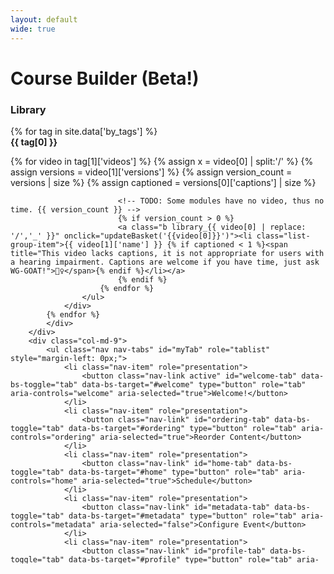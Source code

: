 ```yaml
---
layout: default
wide: true
---
```


# Course Builder (Beta!)

<style type="text/css">
.a {
    padding-left: 0;
    margin-left: 0;
    list-style: none;
}
.b {
	margin-bottom: 0.3em;
}
.b li:hover {
	background-color: #ccc
}

.c {
	overflow-y: scroll;
	max-height: 700px;
}
</style>

<div id="app" class="row">
	<div class="row mt-5">
		<div id="library" class="col-md-3">
			<h3>Library</h3>
			<div class="c">
			{% for tag in site.data['by_tags'] %}
				<div><b>{{ tag[0] }}</b></div>
				<div>
					<ul class="list-group a">
						{% for video in tag[1]['videos'] %}
						{% assign x = video[0] | split:'/' %}
						{% assign versions = video[1]['versions'] %}
						{% assign version_count = versions | size %}
						{% assign captioned = versions[0]['captions'] | size %}

							<!-- TODO: Some modules have no video, thus no time. {{ version_count }} -->
							{% if version_count > 0 %}
							<a class="b library_{{ video[0] | replace: '/','_' }}" onclick="updateBasket('{{video[0]}}')"><li class="list-group-item">{{ video[1]['name'] }} {% if captioned < 1 %}<span title="This video lacks captions, it is not appropriate for users with a hearing impairment. Captions are welcome if you have time, just ask WG-GOAT!">🧏‍♀️</span>{% endif %}</li></a>
							{% endif %}
						{% endfor %}
					</ul>
				</div>
			{% endfor %}
			</div>
		</div>
		<div class="col-md-9">
			<ul class="nav nav-tabs" id="myTab" role="tablist" style="margin-left: 0px;">
				<li class="nav-item" role="presentation">
					<button class="nav-link active" id="welcome-tab" data-bs-toggle="tab" data-bs-target="#welcome" type="button" role="tab" aria-controls="welcome" aria-selected="true">Welcome!</button>
				</li>
				<li class="nav-item" role="presentation">
					<button class="nav-link" id="ordering-tab" data-bs-toggle="tab" data-bs-target="#ordering" type="button" role="tab" aria-controls="ordering" aria-selected="true">Reorder Content</button>
				</li>
				<li class="nav-item" role="presentation">
					<button class="nav-link" id="home-tab" data-bs-toggle="tab" data-bs-target="#home" type="button" role="tab" aria-controls="home" aria-selected="true">Schedule</button>
				</li>
				<li class="nav-item" role="presentation">
					<button class="nav-link" id="metadata-tab" data-bs-toggle="tab" data-bs-target="#metadata" type="button" role="tab" aria-controls="metadata" aria-selected="false">Configure Event</button>
				</li>
				<li class="nav-item" role="presentation">
					<button class="nav-link" id="profile-tab" data-bs-toggle="tab" data-bs-target="#profile" type="button" role="tab" aria-controls="profile" aria-selected="false">Gallantries Workshop Markdown</button>
				</li>
			</ul>
			<div class="tab-content" id="myTabContent">
				<div class="tab-pane fade show active" id="welcome" role="tabpanel" aria-labelledby="welcome-tab">
					<h2>Welcome to the Course Builder!</h2>
					<p>
						Here you can design your own course from the GTN and Gallantries' Library of Video Content. Follow the steps below to build your course
					</p>
					<ol>
						<li>Start by selecting some modules from the left.</li>
						<li>Then re-order your content until you're happy on the next tab.</li>
						<li>Configure the event settings like the title, start and end time, etc.</li>
						<li>Preview the daily schedule.</li>
						<li>And receive a Markdown file that can be contributed back to this repository to host your event.</li>
					</ol>

				</div>
				<div class="tab-pane fade" id="ordering" role="tabpanel" aria-labelledby="ordering-tab">
					<div id="schedule-ordering">
						<p>Here you can control the ordering of the content in your schedule</p>
						<ul id="sortable">
						</ul>
					</div>
				</div>
				<div class="tab-pane fade" id="metadata" role="tabpanel" aria-labelledby="metadata-tab">
					<div id="settings" class="row">
						<div>
							<div class="row g-3 align-items-center">
								<div class="col-md-2 text-end">
									<label for="i-title" class="col-form-label">Title</label>
								</div>
								<div class="col-md-3">
									<input type="text" id="i-title" class="form-control" aria-describedby="i-title-help" value="My Awesome Event" onchange="rerenderSchedule()">
								</div>
								<div class="col-md-6">
									<span id="i-title-help" class="form-text">
									</span>
								</div>
							</div>
							<div class="row g-3 align-items-center">
								<div class="col-md-2 text-end">
									<label for="i-description" class="col-form-label">Description</label>
								</div>
								<div class="col-md-3">
									<input type="text" id="i-description" class="form-control" aria-describedby="i-description-help" value="Best training since bread slicing lessons" onchange="rerenderSchedule()">
								</div>
								<div class="col-md-6">
									<span id="i-description-help" class="form-text">
									</span>
								</div>
							</div>
							<div class="row g-3 align-items-center">
								<div class="col-md-2 text-end">
									<label for="i-instructors" class="col-form-label">Event Instructors</label>
								</div>
								<div class="col-md-3">
									<select id="i-instructors" class="form-select" multiple aria-label="Instructor select box" style="height: 300px" onchange="rerenderSchedule()">
										{% for instructor in site.data['instructors'] %}
											<option value="{{ instructor[0] }}">{{ instructor[0] }} ({{ instructor[1].name }})</option>
										{% endfor %}
									</select>
								</div>
								<div class="col-md-6">
									<span id="i-instructors-help" class="form-text">
										Who all is involved in teaching this event?
									</span>
								</div>
							</div>
						</div>
					</div>
				</div>
				<div class="tab-pane fade" id="home" role="tabpanel" aria-labelledby="home-tab">
							<div class="row g-3 align-items-center">
								<div class="col-md-2 text-end">
									<label for="i-start-time" class="col-form-label">Daily Start Time</label>
								</div>
								<div class="col-md-3">
									<input type="time" id="i-start-time" class="form-control" aria-describedby="i-start-time-help" value="10:00" onchange="rerenderSchedule()">
								</div>
								<div class="col-md-6">
									<span id="i-start-time-help" class="form-text">
										When does the course start each day
									</span>
								</div>
							</div>
							<div class="row g-3 align-items-center">
								<div class="col-md-2 text-end">
									<label for="i-lunch-time" class="col-form-label">When is lunch?</label>
								</div>
								<div class="col-md-3">
									<input type="time" id="i-lunch-time" class="form-control" aria-describedby="i-lunch-time-help" value="13:00" onchange="rerenderSchedule()">
								</div>
								<div class="col-md-6">
									<span id="i-lunch-time-help" class="form-text">
										Daily lunch time
									</span>
								</div>
							</div>
							<div class="row g-3 align-items-center">
								<div class="col-md-2 text-end">
									<label for="i-end-time" class="col-form-label">Daily End Time</label>
								</div>
								<div class="col-md-3">
									<input type="time" id="i-end-time" class="form-control" aria-describedby="i-end-time-help" value="16:00" onchange="rerenderSchedule()">
								</div>
								<div class="col-md-6">
									<span id="i-end-time-help" class="form-text">
										When does the course end each day
									</span>
								</div>
							</div>
					<div id="schedule"></div>
				</div>
				<div class="tab-pane fade" id="profile" role="tabpanel" aria-labelledby="profile-tab">
					<div>Please open a Pull Request against this repository with the following content:</div>
					<div id="schedule-markdown"></div>
				</div>
			</div>
		</div>
	</div>
</div>

<script src="https://cdnjs.cloudflare.com/ajax/libs/jquery/3.6.0/jquery.min.js" integrity="sha512-894YE6QWD5I59HgZOGReFYm4dnWc1Qt5NtvYSaNcOP+u1T9qYdvdihz0PPSiiqn/+/3e7Jo4EaG7TubfWGUrMQ==" crossorigin="anonymous" referrerpolicy="no-referrer"></script>
<script src="https://code.jquery.com/ui/1.13.0/jquery-ui.js"></script>

<script type="text/javascript">
var data = {{ site.data['videos'] | jsonify }};
var basket = [];

function updateBasket(id){
	if(basket.indexOf(id) === -1){
		$(`.library_${id.replaceAll("/", "_")} li`).addClass("active")
		basket.push(id);
		$("#basket").append(`<li>${id}</li>`)
	} else {
		basket = basket.filter(x => { return id !== x})
		$(`.library_${id.replaceAll("/", "_")} li`).removeClass("active")
	}

	$("#sortable").empty();
	basket.forEach(item => {
		$("#sortable").append(`<li class="list-group-item">${item}</li>`);
	})

	rerenderSchedule();
}

function calculateDuration(t){
	d = 0;
	h = t.split(/[Hh]/)
	if(h.length === 2){
		// hours
		d += 3600 * parseInt(h[0])
		h = h[1]
	} else { h = h[0] }

	m = h.split(/[Mm]/)
	if(m.length === 2){
		// minutes
		d += 60 * parseInt(m[0])
		m = m[1]
	} else { m = m[0] }

	s = m.split(/[Ss]/)
	if(m.length === 2){
		// minutes
		d += parseInt(m[0])
		m = m[1]
	} else { m = m[0] }

	r = Math.ceil(d / 60 / 15) * 15
	return r;
}

function humanToMinutes(human){
	return eval(human.replace(":", " * 60 + "))
}

function minutesToHuman(minutes){
    h = Math.floor(minutes/ 60);
    m = minutes % 60;
    return `${h}:${String(m).padStart(2, '0')}`
}


$( function() {
	$( "#sortable" ).sortable({
	  placeholder: "list-group-item active",
	  revert: true,
	  stop: function(){
		basket = [...$("#sortable li").map((_, x) => {return x.textContent})];
		rerenderSchedule();
	  },
	});
	$( "#sortable ul, li" ).disableSelection();
} );

function rerenderSchedule(){


	var dayStartMinutes = humanToMinutes($("#i-start-time").val()),
		dayEndMinutes = humanToMinutes($("#i-end-time").val()),
		dayLunchMinutes = humanToMinutes($("#i-lunch-time").val()),
		minutesInDay = dayEndMinutes - dayStartMinutes,
		breakLength = 20,
		timeUntilLunch = dayLunchMinutes - dayStartMinutes;

	var day = 0,
		days = {};
	// Given a basket, lay them out.

	basket.forEach(x => {
		// Get the length of one of the copies.
		time = data[x].versions[0].length
		duration = calculateDuration(time)
		console.log(x, duration)

		// Setup the day if it isn't yet
		if(days[day] === undefined){
			days[day] = {
				schedule: [],
				currentTime: dayStartMinutes,
				timeSinceLastBreak: 0,
			}
		}

		ttl = dayLunchMinutes - days[day].currentTime;

		if(days[day].currentTime + duration - dayStartMinutes > minutesInDay){
			// Move to tomorrow
			day += 1;
			days[day] = {
				schedule: [],
				currentTime: dayStartMinutes,
				timeSinceLastBreak: 0,
			}
			days[day].schedule.push({
				title: x,
				code: x,
				start: days[day].currentTime,
				end:  days[day].currentTime + duration,
			});
			days[day].currentTime += duration;
			days[day].timeSinceLastBreak += duration;
		} else {
			// Decide if we should take a break, and if there's enough time
			// until lunch add it. Otherwise push through.
			if(days[day].timeSinceLastBreak > 60 && ttl > 60){
				// Insert a break
				days[day].schedule.push({
					title: `${breakLength} minute break`,
					start: days[day].currentTime,
					end:  days[day].currentTime + breakLength,
				});
				days[day].currentTime += breakLength;
				days[day].timeSinceLastBreak = 0 ;
			}

			// If it's almost lunch, just finish early.
			if(ttl > 0 && ttl < 15){
				// Insert Lunch
				days[day].schedule.push({
					title: `Lunch!`,
					start: days[day].currentTime,
					end:  days[day].currentTime + 60 + ttl,
				});
				days[day].currentTime += 60 + ttl;
				days[day].timeSinceLastBreak = 0 ;
			}

			// Otherwise check if adding this would affect lunch
			var cs = days[day].currentTime,
				ce = days[day].currentTime + duration;
			// Does lunch start during this lecture
			if(cs < dayLunchMinutes && dayLunchMinutes < ce){
				// Split it
				days[day].schedule.push({
					title: x + ' | Part 1',
					code: x,
					start: days[day].currentTime,
					end:  days[day].currentTime + ttl,
				});
				days[day].currentTime += ttl;
				days[day].timeSinceLastBreak += ttl;

				// Insert Lunch
				days[day].schedule.push({
					title: `Lunch!`,
					start: days[day].currentTime,
					end:  days[day].currentTime + 60 + ttl,
				});
				days[day].currentTime += 60;
				days[day].timeSinceLastBreak = 0 ;

				// Split it
				days[day].schedule.push({
					title: x + ' | Part 2',
					start: days[day].currentTime,
					end:  days[day].currentTime + (duration - ttl),
				});
				days[day].currentTime += (duration - ttl);
				days[day].timeSinceLastBreak += (duration - ttl);

			} else {
				days[day].schedule.push({
					title: x,
					code: x,
					start: days[day].currentTime,
					end:  days[day].currentTime + duration,
				});
				days[day].currentTime += duration;
				days[day].timeSinceLastBreak += duration;
			}

		}


	})

	var updated = "";
	Object.keys(days).forEach(day => {
		updated += `<h4>Day ${parseInt(day) + 1}</h4>`;
		updated += "<table class=\"table table-striped\">"
		updated += days[day].schedule.map(item => {
			return `<tr>
				<td>${minutesToHuman(item.start)}</td>
				<td>${minutesToHuman(item.end)}</td>
				<td>${item.title}</td>
			</tr>`
		}).join("")
		updated += "</table>"
	})
	$("#schedule").html(updated)

	var instructors = $("#i-instructors").val().join("\n - ")
	var markdown = `---
layout: event
title: "${$("#i-title").val()}"
description: "${$("#i-description").val()}"
instructors:
 - ${instructors}

program:
`;
	console.log(markdown)

	Object.keys(days).forEach(day => {
		markdown += `  day${parseInt(day) + 1}:\n`;
		markdown += `    title: "Day ${parseInt(day) + 1}"\n`;
		markdown += `    description: "Some description about today's content"\n`;
		markdown += `    trainings:\n`;

		days[day].schedule.forEach(item => {
			if(item.code){
				markdown += `      - video: ${item.code}\n`;
			}
		})
	})

	markdown += `---\n\nYou can write a bit more about your course here!\n`;
	$("#schedule-markdown").html("<pre>" + markdown + "</pre>")
}

rerenderSchedule();
</script>
